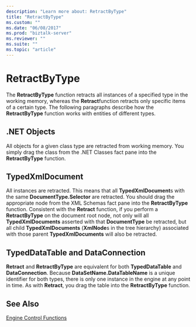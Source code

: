 ```yaml
---
description: "Learn more about: RetractByType"
title: "RetractByType"
ms.custom: ""
ms.date: "06/08/2017"
ms.prod: "biztalk-server"
ms.reviewer: ""
ms.suite: ""
ms.topic: "article"
---
```

# RetractByType
The **RetractByType** function retracts all instances of a specified type in the working memory, whereas the **Retract**function retracts only specific items of a certain type. The following paragraphs describe how the **RetractByType** function works with entities of different types.  
  
## .NET Objects  
 All objects for a given class type are retracted from working memory. You simply drag the class from the .NET Classes fact pane into the **RetractByType** function.  
  
## TypedXmlDocument  
 All instances are retracted. This means that all **TypedXmlDocument**s with the same **DocumentType.Selector** are retracted. You should drag the appropriate node from the XML Schemas fact pane into the **RetractByType** function. Consistent with the **Retract** function, if you perform a **RetractByType** on the document root node, not only will all **TypedXmlDocuments** asserted with that **DocumentType** be retracted, but all child **TypedXmlDocuments** (**XmlNode**s in the tree hierarchy) associated with those parent **TypedXmlDocuments** will also be retracted.  
  
## TypedDataTable and DataConnection  
 **Retract** and **RetractByType** are equivalent for both **TypedDataTable** and **DataConnection**. Because **DataSetName.DataTableName** is a unique identifier for both types, there is only one instance in the engine at any point in time. As with **Retract**, you drag the table into the **RetractByType** function.  
  
## See Also  
 [Engine Control Functions](../core/engine-control-functions.md)
